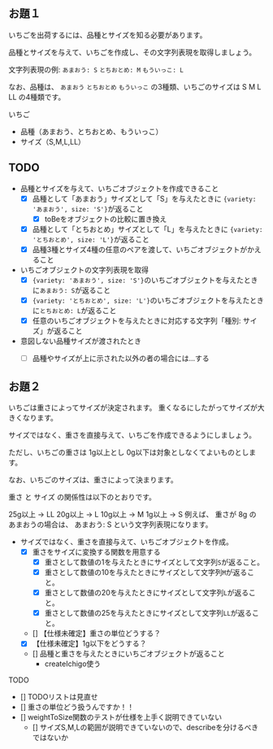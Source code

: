 ## お題１

いちごを出荷するには、品種とサイズを知る必要があります。

品種とサイズを与えて、いちごを作成し、その文字列表現を取得しましょう。

文字列表現の例: `あまおう: S` `とちおとめ: M` `もういっこ: L`

なお、品種は、 `あまおう` `とちおとめ` `もういっこ` の3種類、いちごのサイズは S M L LL の4種類です。

いちご
+ 品種（あまおう、とちおとめ、もういっこ）
+ サイズ（S,M,L,LL）

## TODO

+ 品種とサイズを与えて、いちごオブジェクトを作成できること  
  - [x] 品種として「あまおう」サイズとして「S」を与えたときに `{variety: 'あまおう', size: 'S'}`が返ること
    - [x] toBeをオブジェクトの比較に置き換え
  - [x] 品種として「とちおとめ」サイズとして「L」を与えたときに `{variety: 'とちおとめ', size: 'L'}`が返ること
  - [x] 品種3種とサイズ4種の任意のペアを渡して、いちごオブジェクトがかえること

+ いちごオブジェクトの文字列表現を取得
  - [x] `{variety: 'あまおう', size: 'S'}`のいちごオブジェクトを与えたときに`あまおう: S`が返ること
  - [x] `{variety: 'とちおとめ', size: 'L'}`のいちごオブジェクトを与えたときに`とちおとめ: L`が返ること
  - [x] 任意のいちごオブジェクトを与えたときに対応する文字列「種別: サイズ」が返ること

+ 意図しない品種サイズが渡されたとき
  - [ ] 品種やサイズが上に示された以外の者の場合には...する


## お題２
いちごは重さによってサイズが決定されます。
重くなるにしたがってサイズが大きくなります。

サイズではなく、重さを直接与えて、いちごを作成できるようにしましょう。

ただし、いちごの重さは 1g以上とし 0g以下は対象としなくてよいものとします。

なお、いちごのサイズは、重さによって決まります。

重さ と サイズ の関係性は以下のとおりです。

25g以上 → LL
20g以上 → L
10g以上 → M
1g以上 → S
例えば、 重さが 8g の あまおうの場合は、 あまおう: S という文字列表現になります。

+ サイズではなく、重さを直接与えて、いちごオブジェクトを作成。
  - [x] 重さをサイズに変換する関数を用意する
    - [x] 重さとして数値の1を与えたときにサイズとして文字列`S`が返ること。
    - [x] 重さとして数値の10を与えたときにサイズとして文字列`M`が返ること。
    - [x] 重さとして数値の20を与えたときにサイズとして文字列`L`が返ること。
    - [x] 重さとして数値の25を与えたときにサイズとして文字列`LL`が返ること。
  - [] 【仕様未確定】重さの単位どうする？
  - [x] 【仕様未確定】1g以下をどうする？
    
  - [] 品種と重さを与えたときにいちごオブジェクトが返ること
    - createIchigo使う
  
  
TODO
- [] TODOリストは見直せ
- [] 重さの単位どう扱うんですか！！
- [] weightToSize関数のテストが仕様を上手く説明できていない
  - [] サイズS,M,Lの範囲が説明できていないので、describeを分けるべきではないか


  

